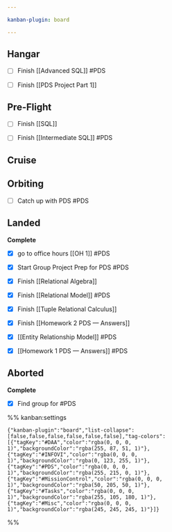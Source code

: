 ```yaml
---

kanban-plugin: board

---
```


## Hangar

- [ ] Finish [[Advanced SQL]] #PDS
- [ ] Finish [[PDS Project Part 1]]


## Pre-Flight

- [ ] Finish [[SQL]]
- [ ] Finish [[Intermediate SQL]] #PDS


## Cruise



## Orbiting

- [ ] Catch up with PDS #PDS


## Landed

**Complete**
- [x] go to office hours [[OH 1]] #PDS
- [x] Start Group Project Prep for PDS #PDS
- [x] Finish [[Relational Algebra]]
- [x] Finish [[Relational Model]] #PDS
- [x] Finish [[Tuple Relational Calculus]]
- [x] Finish [[Homework 2 PDS  — Answers]]
- [x] [[Entity Relationship Model]] #PDS
- [x] [[Homework 1 PDS — Answers]] #PDS


## Aborted

**Complete**
- [x] Find group for #PDS




%% kanban:settings
```
{"kanban-plugin":"board","list-collapse":[false,false,false,false,false,false],"tag-colors":[{"tagKey":"#DAA","color":"rgba(0, 0, 0, 1)","backgroundColor":"rgba(255, 87, 51, 1)"},{"tagKey":"#INFOVI","color":"rgba(0, 0, 0, 1)","backgroundColor":"rgba(0, 123, 255, 1)"},{"tagKey":"#PDS","color":"rgba(0, 0, 0, 1)","backgroundColor":"rgba(255, 215, 0, 1)"},{"tagKey":"#MissionControl","color":"rgba(0, 0, 0, 1)","backgroundColor":"rgba(50, 205, 50, 1)"},{"tagKey":"#Tasks","color":"rgba(0, 0, 0, 1)","backgroundColor":"rgba(255, 105, 180, 1)"},{"tagKey":"#Misc","color":"rgba(0, 0, 0, 1)","backgroundColor":"rgba(245, 245, 245, 1)"}]}
```
%%